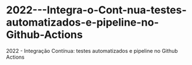 # 2022---Integra-o-Cont-nua-testes-automatizados-e-pipeline-no-Github-Actions
2022 - Integração Contínua: testes automatizados e pipeline no Github Actions
